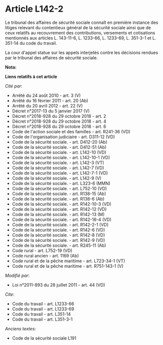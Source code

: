 # Article L142-2

Le tribunal des affaires de sécurité sociale connaît en première instance des litiges relevant du contentieux général de la
sécurité sociale ainsi que de ceux relatifs au recouvrement des contributions, versements et cotisations mentionnés aux
articles L. 143-11-6, L. 1233-66, L. 1233-69, L. 351-3-1 et L. 351-14 du code du travail. 

La cour d'appel statue sur les appels interjetés contre les décisions rendues par le tribunal des affaires de sécurité
sociale.

**Nota:**



**Liens relatifs à cet article**

_Cité par_:

  - Arrêté du 24 août 2010 - art. 3 (V)
  - Arrêté du 16 février 2011 - art. 20 (Ab)
  - Arrêté du 20 avril 2012 - art. 22 (V)
  - Décret n°2017-13 du 5 janvier 2017 (V)
  - Décret n°2018-928 du 29 octobre 2018 - art. 2
  - Décret n°2018-928 du 29 octobre 2018 - art. 4
  - Décret n°2018-928 du 29 octobre 2018 - art. 6
  - Code de l'action sociale et des familles - art. R241-36 (VD)
  - Code de l'organisation judiciaire - art. D311-12 (VD)
  - Code de la sécurité sociale. - art. D412-20 (Ab)
  - Code de la sécurité sociale. - art. D412-51 (Ab)
  - Code de la sécurité sociale. - art. L142-10 (VD)
  - Code de la sécurité sociale. - art. L142-10-1 (VD)
  - Code de la sécurité sociale. - art. L142-3 (VT)
  - Code de la sécurité sociale. - art. L142-7 (VD)
  - Code de la sécurité sociale. - art. L142-7-1 (VD)
  - Code de la sécurité sociale. - art. L142-9 (V)
  - Code de la sécurité sociale. - art. L323-6 (MMN)
  - Code de la sécurité sociale. - art. L752-10 (VD)
  - Code de la sécurité sociale. - art. R138-15 (Ab)
  - Code de la sécurité sociale. - art. R138-6 (Ab)
  - Code de la sécurité sociale. - art. R142-10-3 (VD)
  - Code de la sécurité sociale. - art. R142-12 (VD)
  - Code de la sécurité sociale. - art. R142-13 (M)
  - Code de la sécurité sociale. - art. R142-16-4 (VD)
  - Code de la sécurité sociale. - art. R142-2-1 (VD)
  - Code de la sécurité sociale. - art. R142-6 (VD)
  - Code de la sécurité sociale. - art. R142-8 (VD)
  - Code de la sécurité sociale. - art. R142-9 (VD)
  - Code de la sécurité sociale. - art. R245-11 (Ab)
  - Code rural - art. L752-19 (VD)
  - Code rural ancien - art. 1169 (Ab)
  - Code rural et de la pêche maritime - art. L723-34-1 (VT)
  - Code rural et de la pêche maritime - art. R751-143-1 (V)

_Modifié par_:

  - Loi n°2011-893 du 28 juillet 2011 - art. 44 (VD)

_Cite_:

  - Code du travail - art. L1233-66
  - Code du travail - art. L1233-69
  - Code du travail - art. L351-14
  - Code du travail - art. L351-3-1

_Anciens textes_:

  - Code de la sécurité sociale L191
